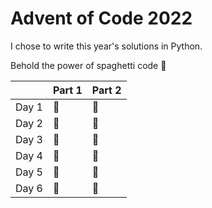 # Advent of Code 2022

I chose to write this year's solutions in Python.

Behold the power of spaghetti code 🍝

|       | Part 1 | Part 2 |
|:------|:---------|:---------|
| Day 1 |🌟        |🌟       |
| Day 2 |🌟        |🌟       |
| Day 3 |🌟        |🌟       |
| Day 4 |🌟        |🌟       |
| Day 5 |🌟        |🌟       |
| Day 6 |🌟        |🌟       |
